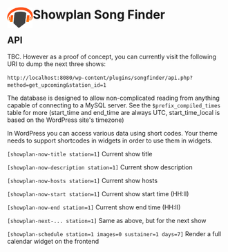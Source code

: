 # <img src="https://raw.githubusercontent.com/InsanityRadio/OnAirController/master/doc/headphones_dark.png" align="left" height=48 /> Showplan Song Finder

## API

TBC. However as a proof of concept, you can currently visit the following URI to dump the next three shows:

`http://localhost:8080/wp-content/plugins/songfinder/api.php?method=get_upcoming&station_id=1`

The database is designed to allow non-complicated reading from anything capable of connecting to a MySQL server. See the `$prefix_compiled_times` table for more (start_time and end_time are always UTC, start_time_local is based on the WordPress site's timezone)

In WordPress you can access various data using short codes. Your theme needs to support shortcodes in widgets in order to use them in widgets.

`[showplan-now-title station=1]` Current show title

`[showplan-now-description station=1]` Current show description

`[showplan-now-hosts station=1]` Current show hosts

`[showplan-now-start station=1]` Current show start time (HH:II)

`[showplan-now-end station=1]` Current show end time (HH:II)

`[showplan-next-... station=1]` Same as above, but for the next show

`[showplan-schedule station=1 images=0 sustainer=1 days=7]` Render a full calendar widget on the frontend
